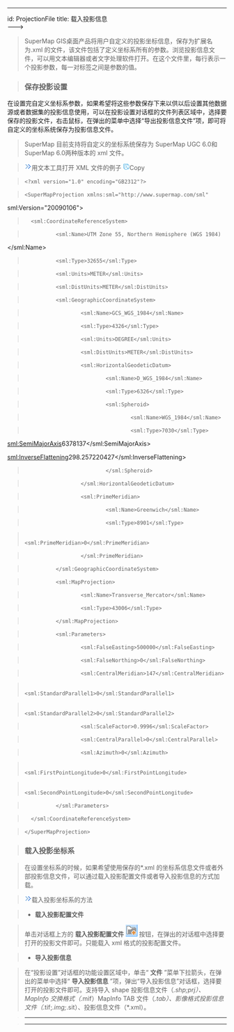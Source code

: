 ---
id: ProjectionFile
title: 载入投影信息  
--->  
> SuperMap GIS桌面产品将用户自定义的投影坐标信息，保存为扩展名为.xml
的文件，该文件包括了定义坐标系所有的参数。浏览投影信息文件，可以用文本编辑器或者文字处理软件打开。在这个文件里，每行表示一个投影参数，每一对标签之间是参数的值。

>

> ### 保存投影设置

>

>
在设置完自定义坐标系参数，如果希望将这些参数保存下来以供以后设置其他数据源或者数据集的投影信息使用，可以在投影设置对话框的文件列表区域中，选择要保存的投影文件，右击鼠标，在弹出的菜单中选择“导出投影信息文件”项，即可将自定义的坐标系统保存为投影信息文件。

>

> SuperMap 目前支持将自定义的坐标系统保存为 SuperMap UGC 6.0和 SuperMap 6.0两种版本的 xml 文件。

>

> ![](img/close.gif)用文本工具打开 XML 文件的例子 ![д](img/CopyCode.gif)Copy

>  
>  
>  
>     <?xml version="1.0" encoding="GB2312"?>

>     <SuperMapProjection xmlns:sml="http://www.supermap.com/sml"
sml:Version="20090106">

>       <sml:CoordinateReferenceSystem>

>               <sml:Name>UTM Zone 55, Northern Hemisphere (WGS 1984)
</sml:Name>

>               <sml:Type>32655</sml:Type>

>               <sml:Units>METER</sml:Units>

>               <sml:DistUnits>METER</sml:DistUnits>

>               <sml:GeographicCoordinateSystem>

>                       <sml:Name>GCS_WGS_1984</sml:Name>

>                       <sml:Type>4326</sml:Type>

>                       <sml:Units>DEGREE</sml:Units>

>                       <sml:DistUnits>METER</sml:DistUnits>

>                       <sml:HorizontalGeodeticDatum>

>                               <sml:Name>D_WGS_1984</sml:Name>

>                               <sml:Type>6326</sml:Type>

>                               <sml:Spheroid>

>                                       <sml:Name>WGS_1984</sml:Name>

>                                       <sml:Type>7030</sml:Type>

>
<sml:SemiMajorAxis>6378137</sml:SemiMajorAxis>

>
<sml:InverseFlattening>298.257220427</sml:InverseFlattening>

>                               </sml:Spheroid>

>                       </sml:HorizontalGeodeticDatum>

>                       <sml:PrimeMeridian>

>                               <sml:Name>Greenwich</sml:Name>

>                               <sml:Type>8901</sml:Type>

>                               <sml:PrimeMeridian>0</sml:PrimeMeridian>

>                       </sml:PrimeMeridian>

>               </sml:GeographicCoordinateSystem>

>               <sml:MapProjection>

>                       <sml:Name>Transverse_Mercator</sml:Name>

>                       <sml:Type>43006</sml:Type>

>               </sml:MapProjection>

>               <sml:Parameters>

>                       <sml:FalseEasting>500000</sml:FalseEasting>

>                       <sml:FalseNorthing>0</sml:FalseNorthing>

>                       <sml:CentralMeridian>147</sml:CentralMeridian>

>                       <sml:StandardParallel1>0</sml:StandardParallel1>

>                       <sml:StandardParallel2>0</sml:StandardParallel2>

>                       <sml:ScaleFactor>0.9996</sml:ScaleFactor>

>                       <sml:CentralParallel>0</sml:CentralParallel>

>                       <sml:Azimuth>0</sml:Azimuth>

>                       <sml:FirstPointLongitude>0</sml:FirstPointLongitude>

>                       <sml:SecondPointLongitude>0</sml:SecondPointLongitude>

>               </sml:Parameters>

>       </sml:CoordinateReferenceSystem>

>     </SuperMapProjection>

>  
>  
>

> ### 载入投影坐标系

>

> 在设置坐标系的时候，如果希望使用保存的*.xml 的坐标系信息文件或者外部投影信息文件，可以通过载入投影配置文件或者导入投影信息的方式加载。

>

> ![](img/close.gif)载入投影坐标系的方法

>

>   * **载入投影配置文件**

>

> 单击对话框上方的 **载入投影配置文件**  ![](img/AddFileButton.png)
按钮，在弹出的对话框中选择要打开的投影文件即可。只能载入 xml 格式的投影配置文件。

>

>   * **导入投影信息**

>

> 在“投影设置”对话框的功能设置区域中，单击“ **文件** ”菜单下拉箭头，在弹出的菜单中选择“ **导入投影信息**
”项，弹出“导入投影信息”对话框，选择要打开的投影文件即可。支持导入 shape 投影信息文件（*.shp;prj）、MapInfo
交换格式（*.mif）MapInfo TAB 文件（*.tab）、影像格式投影信息文件（*.tif;*.img;*.sit）、投影信息文件（*.xml）。

>

>

>

> * * *

>

> [](http://www.supermap.com)  
>  
> ---

